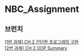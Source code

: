 # NBC_Assignment

## 브런치

[[1번 과제] CH 2 간단한 프로그래밍 구현 ](https://github.com/wkdgns135/NBC_Assignment/tree/Assignment_1_1)<br>
[[2번 과제] CH 2 OOP Summary ](https://github.com/wkdgns135/NBC_Assignment/tree/Assignment_1_2)
